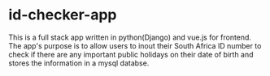# id-checker-app

This is a full stack app written in python(Django) and vue.js for frontend. The app's purpose is to allow users to inout their South Africa ID number to check if there are any important public holidays on their date of birth and stores the information in a mysql databse.
